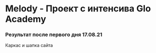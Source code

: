 # Melody - Проект с интенсива Glo Academy

### Результат после первого дня 17.08.21
Каркас и шапка сайта
